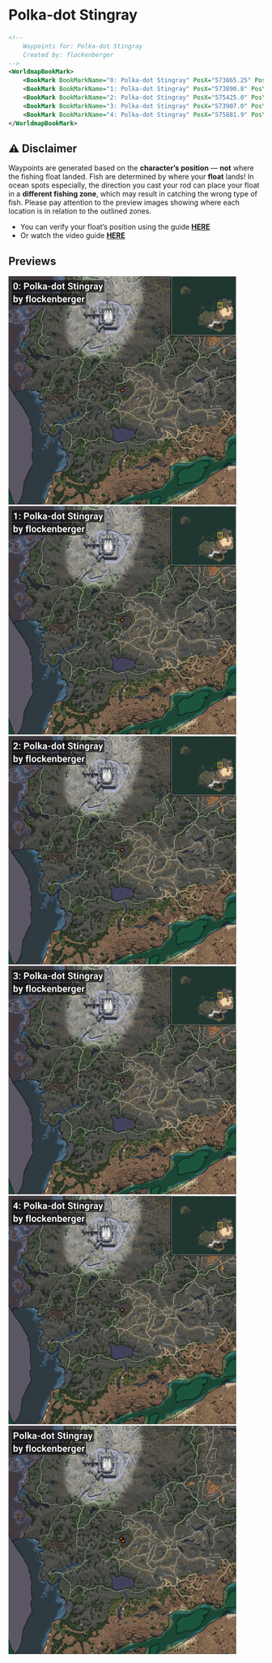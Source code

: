 # Polka-dot Stingray
```xml
<!--
    Waypoints for: Polka-dot Stingray
    Created by: flockenberger
-->
<WorldmapBookMark>
    <BookMark BookMarkName="0: Polka-dot Stingray" PosX="573865.25" PosY="1001.7575" PosZ="498762.56" />
    <BookMark BookMarkName="1: Polka-dot Stingray" PosX="573890.8" PosY="1003.4032" PosZ="498748.34" />
    <BookMark BookMarkName="2: Polka-dot Stingray" PosX="575425.0" PosY="800.0" PosZ="497925.0" />
    <BookMark BookMarkName="3: Polka-dot Stingray" PosX="573907.0" PosY="1001.40784" PosZ="498763.0" />
    <BookMark BookMarkName="4: Polka-dot Stingray" PosX="575881.9" PosY="878.4669" PosZ="496258.3" />
</WorldmapBookMark>
```

## ⚠️ Disclaimer
Waypoints are generated based on the __**character’s position**__ — __not__ where the fishing float landed.
Fish are determined by where your **float** lands!
In ocean spots especially, the direction you cast your rod can place your float in a **different fishing zone**, which may result in catching the wrong type of fish.
Please pay attention to the preview images showing where each location is in relation to the outlined zones.

- You can verify your float’s position using the guide [**HERE**](https://flockenberger.github.io/bdo-fish-position/)
- Or watch the video guide [**HERE**](https://youtu.be/t-VXcRoNojk)

## Previews
<img src="./Polka-dot Stingray_0_Preview.webp" width="450"/> <img src="./Polka-dot Stingray_1_Preview.webp" width="450"/> <img src="./Polka-dot Stingray_2_Preview.webp" width="450"/> <img src="./Polka-dot Stingray_3_Preview.webp" width="450"/> <img src="./Polka-dot Stingray_4_Preview.webp" width="450"/> <img src="./Polka-dot Stingray_Preview.webp" width="450"/> 